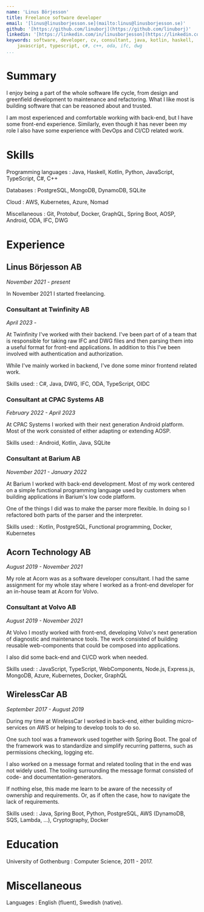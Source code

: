 ```yaml
---
name: 'Linus Börjesson'
title: Freelance software developer
email: '[linus@linusborjesson.se](mailto:linus@linusborjesson.se)'
github: '[https://github.com/linuborj](https://github.com/linuborj)'
linkedin: '[https://linkedin.com/in/linusborjesson](https://linkedin.com/in/linusborjesson)'
keywords: software, developer, cv, consultant, java, kotlin, haskell,
    javascript, typescript, c#, c++, oda, ifc, dwg
...
```


# Summary

I enjoy being a part of the whole software life cycle, from design and greenfield development to maintenance and refactoring. What I like most is building software that can be reasoned about and trusted.

I am most experienced and comfortable working with back-end, but I have some front-end experience. Similarly, even though it has never been my role I also have some experience with DevOps and CI/CD related work.

# Skills

Programming languages
  : Java, Haskell, Kotlin, Python, JavaScript, TypeScript, C#, C++

Databases
  : PostgreSQL, MongoDB, DynamoDB, SQLite

Cloud
  : AWS, Kubernetes, Azure, Nomad

Miscellaneous
  : Git, Protobuf, Docker, GraphQL, Spring Boot, AOSP, Android, ODA, IFC, DWG

# Experience

## Linus Börjesson AB

*November 2021 - present*

In November 2021 I started freelancing. 

### Consultant at Twinfinity AB

*April 2023 -*

At Twinfinity I've worked with their backend. I've been part of of a team that is responsible for taking raw IFC and DWG files and then parsing them into a useful format for front-end applications. In addition to this I've been involved with authentication and authorization.

While I've mainly worked in backend, I've done some minor frontend related work.

Skills used:
  : C#, Java, DWG, IFC, ODA, TypeScript, OIDC

### Consultant at CPAC Systems AB

*February 2022 - April 2023*

At CPAC Systems I worked with their next generation Android platform. Most of the work consisted of either adapting or extending AOSP.

Skills used:
  : Android, Kotlin, Java, SQLite

### Consultant at Barium AB

*November 2021 - January 2022*

At Barium I worked with back-end development. Most of my work centered on a simple functional programming language used by customers when building applications in Barium's low code platform.

One of the things I did was to make the parser more flexible. In doing so I refactored both parts of the parser and the interpreter.

Skills used:
  : Kotlin, PostgreSQL, Functional programming, Docker, Kubernetes

## Acorn Technology AB

*August 2019 - November 2021*

My role at Acorn was as a software developer consultant. I had the same assignment for my whole stay where I worked as a front-end developer for an in-house team at Acorn for Volvo.

### Consultant at Volvo AB

*August 2019 - November 2021*

At Volvo I mostly worked with front-end, developing Volvo's next generation of diagnostic and maintenance tools. The work consisted of building reusable web-components that could be composed into applications.

I also did some back-end and CI/CD work when needed.

Skills used:
  : JavaScript, TypeScript, WebComponents, Node.js, Express.js, MongoDB, Azure, Kubernetes, Docker, GraphQL

## WirelessCar AB

*September 2017 - August 2019*

During my time at WirelessCar I worked in back-end, either building micro-services on AWS or helping to develop tools to do so.

One such tool was a framework used together with Spring Boot. The goal of the framework was to standardize and simplify recurring patterns, such as permissions checking, logging etc.

I also worked on a message format and related tooling that in the end was not widely used. The tooling surrounding the message format consisted of code- and documentation-generators.

If nothing else, this made me learn to be aware of the necessity of ownership and requirements. Or, as if often the case, how to navigate the lack of requirements.

Skills used:
  : Java, Spring Boot, Python, PostgreSQL, AWS (DynamoDB, SQS, Lambda, ...), Cryptography, Docker

# Education

University of Gothenburg
  : Computer Science, 2011 - 2017.

# Miscellaneous

Languages
  : English (fluent), Swedish (native).
